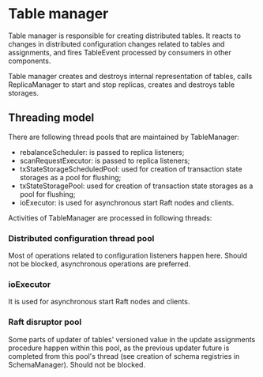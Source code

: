 # Table manager

Table manager is responsible for creating distributed tables. It reacts to changes in distributed configuration changes related to tables and assignments, and fires TableEvent processed by consumers in other components.

Table manager creates and destroys internal representation of tables, calls ReplicaManager to start and stop replicas, creates and destroys table storages.

## Threading model

There are following thread pools that are maintained by TableManager:
- rebalanceScheduler: is passed to replica listeners;
- scanRequestExecutor: is passed to replica listeners;
- txStateStorageScheduledPool: used for creation of transaction state storages as a pool for flushing;
- txStateStoragePool: used for creation of transaction state storages as a pool for flushing;
- ioExecutor: is used for asynchronous start Raft nodes and clients.

Activities of TableManager are processed in following threads:

### Distributed configuration thread pool
Most of operations related to configuration listeners happen here. Should not be blocked, asynchronous operations are preferred.

### ioExecutor
It is used for asynchronous start Raft nodes and clients.

### Raft disruptor pool
Some parts of updater of tables' versioned value in the update assignments procedure happen within this pool, as the previous updater future is completed from this pool's thread (see creation of schema registries in SchemaManager). Should not be blocked.
